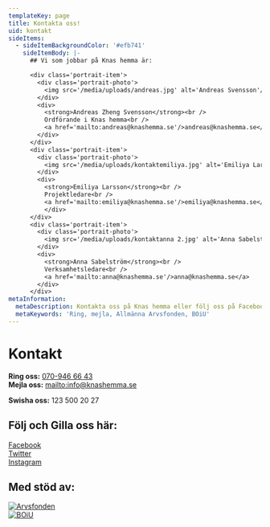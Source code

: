 ```yaml
---
templateKey: page
title: Kontakta oss!
uid: kontakt
sideItems:
  - sideItemBackgroundColor: '#efb741'
    sideItemBody: |-
      ## Vi som jobbar på Knas hemma är:

      <div class='portrait-item'>
        <div class='portrait-photo'>
          <img src='/media/uploads/andreas.jpg' alt='Andreas Svensson'/>
        </div>
        <div>        
          <strong>Andreas Zheng Svensson</strong><br />
          Ordförande i Knas hemma<br />
          <a href='mailto:andreas@knashemma.se'/>andreas@knashemma.se</a>
        </div>        
      </div>
      <div class='portrait-item'>
        <div class='portrait-photo'>
          <img src='/media/uploads/kontaktemiliya.jpg' alt='Emiliya Larsson'/>
        </div>
        <div>        
          <strong>Emiliya Larsson</strong><br />
          Projektledare<br />
          <a href='mailto:emiliya@knashemma.se'/>emiliya@knashemma.se</a>
          </div>
      </div>
      <div class='portrait-item'>
        <div class='portrait-photo'>
          <img src='/media/uploads/kontaktanna 2.jpg' alt='Anna Sabelström'/>
        </div>
        <div>
          <strong>Anna Sabelström</strong><br />
          Verksamhetsledare<br />
          <a href='mailto:anna@knashemma.se'/>anna@knashemma.se</a>
        </div>
      </div>
metaInformation:
  metaDescription: Kontakta oss på Knas hemma eller följ oss på Facebook eller Instagram.
  metaKeywords: 'Ring, mejla, Allmänna Arvsfonden, BOiU'
---
```

# Kontakt

**Ring oss:** [070-946 66 43](tel:+0709466643) \
**Mejla oss:** <mailto:info@knashemma.se>

**Swisha oss:** 123 500 20 27

## Följ och Gilla oss här:

[Facebook](https://www.facebook.com/knashemma)\
[Twitter](https://www.twitter.com/knashemma)\
[Instagram](https://www.instagram.com/knashemma)

## Med stöd av:

<div class='small-logo'>
<a href='https://www.arvsfonden.se/'>
<img src='/uploads/arvsfonden-logotyp-rgb-svart.png' alt='Arvsfonden'/>
</a>
</div>
<div class='small-logo'>
<a href='https://boiu.se/'>
<img src='/uploads/boiu-logo.png' alt='BOiU'/>
</a>
</div>

